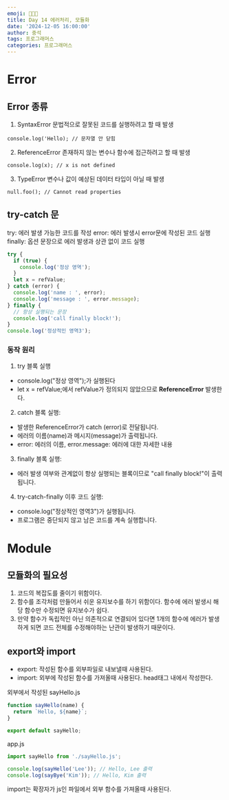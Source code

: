 ```yaml
---
emoji: 👨🏻‍💻
title: Day 14 에러처리, 모듈화
date: '2024-12-05 16:00:00'
author: 중석
tags: 프로그래머스
categories: 프로그래머스
---
```


# Error

## Error 종류

1. SyntaxError 문법적으로 잘못된 코드를 실행하려고 할 때 발생

```
console.log('Hello); // 문자열 안 닫힘
```

2. ReferenceError 존재하지 않는 변수나 함수에 접근하려고 할 때 발생

```
console.log(x); // x is not defined
```

3. TypeError 변수나 값이 예상된 데이터 타입이 아닐 때 발생

```
null.foo(); // Cannot read properties
```

## try-catch 문

try: 에러 발생 가능한 코드를 작성
error: 에러 발생시 error문에 작성된 코드 실행
finally: 옵션 문장으로 에러 발생과 상관 없이 코드 실행

```js
try {
  if (true) {
    console.log('정상 영역');
  }
  let x = refValue;
} catch (error) {
  console.log('name : ', error);
  console.log('message : ', error.message);
} finally {
  // 항상 실행되는 문장
  console.log('call finally block!');
}
console.log('정상적인 영역3');
```

### 동작 원리

1. try 블록 실행

- console.log("정상 영역");가 실행된다
- let x = refValue;에서 refValue가 정의되지 않았으므로 **ReferenceError** 발생한다.

2. catch 블록 실행:

- 발생한 ReferenceError가 catch (error)로 전달됩니다.
- 에러의 이름(name)과 메시지(message)가 출력됩니다.
- error: 에러의 이름, error.message: 에러에 대한 자세한 내용

3. finally 블록 실행:

- 에러 발생 여부와 관계없이 항상 실행되는 블록이므로 "call finally block!"이 출력됩니다.

4. try-catch-finally 이후 코드 실행:

- console.log("정상적인 영역3")가 실행됩니다.
- 프로그램은 중단되지 않고 남은 코드를 계속 실행합니다.

# Module

## 모듈화의 필요성

1. 코드의 복잡도를 줄이기 위함이다.
2. 함수를 조각처럼 만들어서 쉬운 유지보수를 하기 위함이다. 함수에 에러 발생시 해당 함수만 수정되면 유지보수가 쉽다.
3. 만약 함수가 독립적인 아닌 의존적으로 연결되어 있다면 1개의 함수에 에러가 발생하게 되면 코드 전체를 수정해야하는 난관이 발생하기 때문이다.

## export와 import

- export: 작성된 함수를 외부파일로 내보낼때 사용된다.
- import: 외부에 작성된 함수를 가져올때 사용된다. head태그 내에서 작성한다.

외부에서 작성된 sayHello.js

```js
function sayHello(name) {
  return `Hello, ${name}`;
}

export default sayHello;
```

app.js

```js
import sayHello from './sayHello.js';

console.log(sayHello('Lee')); // Hello, Lee 출력
console.log(sayBye('Kim')); // Hello, Kim 출력
```

import는 확장자가 js인 파일에서 외부 함수를 가져올때 사용된다.

```toc

```
